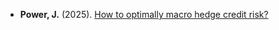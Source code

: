 - <strong>Power, J.</strong> (2025). <a href="/contents/papers/credit_macro_hedging.pdf" target="_blank">How to optimally macro hedge credit risk?</a>
